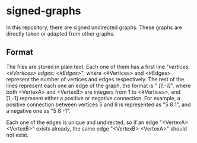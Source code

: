 # signed-graphs

In this repository, there are signed undirected graphs. These graphs are directly taken or adapted from other graphs.

## Format

The files are stored in plain text. Each one of them has a first line "_vertices: <#Vertices> edges: <#Edges>_", where <#Vertices> and <#Edges> represent the number of vertices and edges respectively. The rest of the lines represent each one an edge of the graph, the format is "_<VertexA> <VertexB> \[1,-1\]_", where both \<VertexA> and \<VertexB> are integers from 1 to \<#Vertices>, and \[1,-1\] represent either a positive or negative connection. For example, a positive connection between vertices 5 and 8 is represented as "5 8 1", and a negative one as "5 8 -1".

Each one of the edges is unique and undirected, so if an edge "\<VertexA> \<VertexB>" exists already, the same edge "\<VertexB> \<VertexA>" should not exist.

